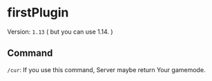 # firstPlugin
Version: `1.13` ( but you can use 1.14. )

## Command

`/cur`: If you use this command, Server maybe return Your gamemode.
